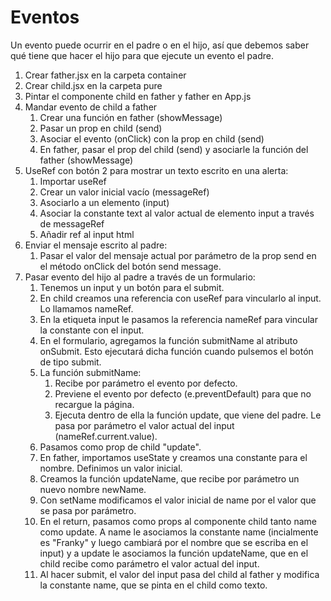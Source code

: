 # Eventos
Un evento puede ocurrir en el padre o en el hijo, así que debemos saber qué tiene que hacer el hijo para que ejecute un evento el padre.
1. Crear father.jsx en la carpeta container
2. Crear child.jsx en la carpeta pure
3. Pintar el componente child en father y father en App.js
4. Mandar evento de child a father
   1. Crear una función en father (showMessage)
   2. Pasar un prop en child (send)
   3. Asociar el evento (onClick) con la prop en child (send)
   4. En father, pasar el prop del child (send) y asociarle la función del father (showMessage)
5. UseRef con botón 2 para mostrar un texto escrito en una alerta:
   1. Importar useRef
   2. Crear un valor inicial vacío (messageRef)
   3. Asociarlo a un elemento (input)
   4. Asociar la constante text al valor actual de elemento input a través de messageRef
   5. Añadir ref al input html
6. Enviar el mensaje escrito al padre:
   1. Pasar el valor del mensaje actual por parámetro de la prop send en el método onClick del botón send message.
7. Pasar evento del hijo al padre a través de un formulario:
   1. Tenemos un input y un botón para el submit.
   2. En child creamos una referencia con useRef para vincularlo al input. Lo llamamos nameRef.
   3. En la etiqueta input le pasamos la referencia nameRef para vincular la constante con el input.
   4. En el formulario, agregamos la función submitName al atributo onSubmit. Esto ejecutará dicha función cuando pulsemos el botón de tipo submit.
   5. La función submitName:
      1. Recibe por parámetro el evento por defecto.
      2. Previene el evento por defecto (e.preventDefault) para que no recargue la página.
      3. Ejecuta dentro de ella la función update, que viene del padre. Le pasa por parámetro el valor actual del input (nameRef.current.value).
   6. Pasamos como prop de child "update".
   7. En father, importamos useState y creamos una constante para el nombre. Definimos un valor inicial.
   8. Creamos la función updateName, que recibe por parámetro un nuevo nombre newName.
   9. Con setName modificamos el valor inicial de name por el valor que se pasa por parámetro.
   10. En el return, pasamos como props al componente child tanto name como update. A name le asociamos la constante name (incialmente es "Franky" y luego cambiará por el nombre que se escriba en el input) y a update le asociamos la función updateName, que en el child recibe como parámetro el valor actual del input.
   11. Al hacer submit, el valor del input pasa del child al father y modifica la constante name, que se pinta en el child como texto.